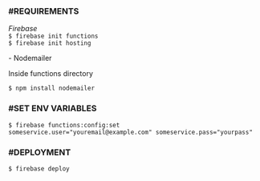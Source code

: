 <h3>#REQUIREMENTS</h3>
<i>Firebase</i>

<div><code>$ firebase init functions</code></div>
<div><code>$ firebase init hosting</code></div>

<p>- Nodemailer</p>
<p>Inside functions directory</p>
<code>$ npm install nodemailer</code>

<h3>#SET ENV VARIABLES</h3>
<code>$ firebase functions:config:set someservice.user="youremail@example.com" someservice.pass="yourpass"</code>

<h3>#DEPLOYMENT</h3>
<code>$ firebase deploy</code>
